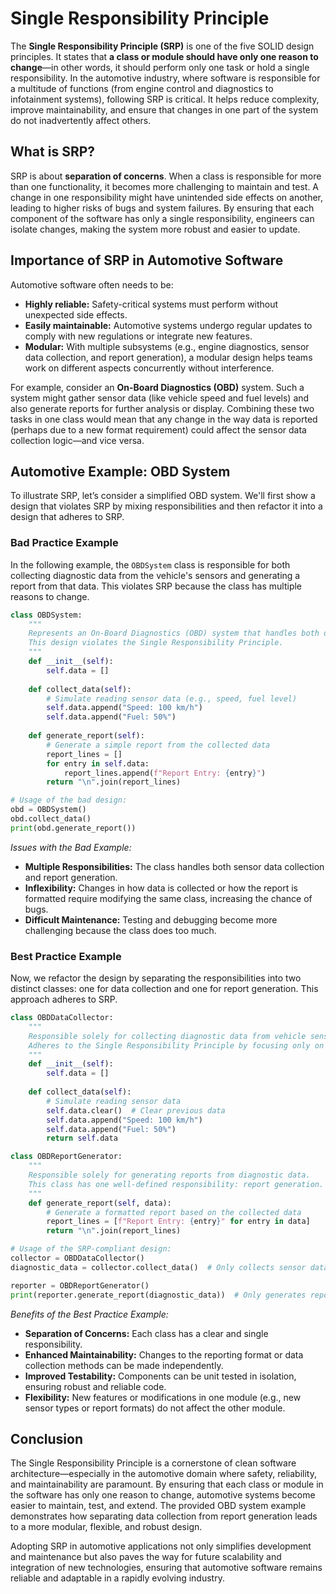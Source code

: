 # Single Responsibility Principle

The **Single Responsibility Principle (SRP)** is one of the five SOLID design principles. It states that **a class or module should have only one reason to change**—in other words, it should perform only one task or hold a single responsibility. In the automotive industry, where software is responsible for a multitude of functions (from engine control and diagnostics to infotainment systems), following SRP is critical. It helps reduce complexity, improve maintainability, and ensure that changes in one part of the system do not inadvertently affect others.

## What is SRP?

SRP is about **separation of concerns**. When a class is responsible for more than one functionality, it becomes more challenging to maintain and test. A change in one responsibility might have unintended side effects on another, leading to higher risks of bugs and system failures. By ensuring that each component of the software has only a single responsibility, engineers can isolate changes, making the system more robust and easier to update.

## Importance of SRP in Automotive Software

Automotive software often needs to be:
- **Highly reliable:** Safety-critical systems must perform without unexpected side effects.
- **Easily maintainable:** Automotive systems undergo regular updates to comply with new regulations or integrate new features.
- **Modular:** With multiple subsystems (e.g., engine diagnostics, sensor data collection, and report generation), a modular design helps teams work on different aspects concurrently without interference.

For example, consider an **On-Board Diagnostics (OBD)** system. Such a system might gather sensor data (like vehicle speed and fuel levels) and also generate reports for further analysis or display. Combining these two tasks in one class would mean that any change in the way data is reported (perhaps due to a new format requirement) could affect the sensor data collection logic—and vice versa.

## Automotive Example: OBD System

To illustrate SRP, let’s consider a simplified OBD system. We'll first show a design that violates SRP by mixing responsibilities and then refactor it into a design that adheres to SRP.

### Bad Practice Example

In the following example, the `OBDSystem` class is responsible for both collecting diagnostic data from the vehicle's sensors and generating a report from that data. This violates SRP because the class has multiple reasons to change.

```python
class OBDSystem:
    """
    Represents an On-Board Diagnostics (OBD) system that handles both data collection and report generation.
    This design violates the Single Responsibility Principle.
    """
    def __init__(self):
        self.data = []
    
    def collect_data(self):
        # Simulate reading sensor data (e.g., speed, fuel level)
        self.data.append("Speed: 100 km/h")
        self.data.append("Fuel: 50%")
    
    def generate_report(self):
        # Generate a simple report from the collected data
        report_lines = []
        for entry in self.data:
            report_lines.append(f"Report Entry: {entry}")
        return "\n".join(report_lines)

# Usage of the bad design:
obd = OBDSystem()
obd.collect_data()
print(obd.generate_report())
```

*Issues with the Bad Example:*
- **Multiple Responsibilities:** The class handles both sensor data collection and report generation.
- **Inflexibility:** Changes in how data is collected or how the report is formatted require modifying the same class, increasing the chance of bugs.
- **Difficult Maintenance:** Testing and debugging become more challenging because the class does too much.

### Best Practice Example

Now, we refactor the design by separating the responsibilities into two distinct classes: one for data collection and one for report generation. This approach adheres to SRP.

```python
class OBDDataCollector:
    """
    Responsible solely for collecting diagnostic data from vehicle sensors.
    Adheres to the Single Responsibility Principle by focusing only on data collection.
    """
    def __init__(self):
        self.data = []
    
    def collect_data(self):
        # Simulate reading sensor data
        self.data.clear()  # Clear previous data
        self.data.append("Speed: 100 km/h")
        self.data.append("Fuel: 50%")
        return self.data

class OBDReportGenerator:
    """
    Responsible solely for generating reports from diagnostic data.
    This class has one well-defined responsibility: report generation.
    """
    def generate_report(self, data):
        # Generate a formatted report based on the collected data
        report_lines = [f"Report Entry: {entry}" for entry in data]
        return "\n".join(report_lines)

# Usage of the SRP-compliant design:
collector = OBDDataCollector()
diagnostic_data = collector.collect_data()  # Only collects sensor data

reporter = OBDReportGenerator()
print(reporter.generate_report(diagnostic_data))  # Only generates report from data
```

*Benefits of the Best Practice Example:*
- **Separation of Concerns:** Each class has a clear and single responsibility.
- **Enhanced Maintainability:** Changes to the reporting format or data collection methods can be made independently.
- **Improved Testability:** Components can be unit tested in isolation, ensuring robust and reliable code.
- **Flexibility:** New features or modifications in one module (e.g., new sensor types or report formats) do not affect the other module.

## Conclusion

The Single Responsibility Principle is a cornerstone of clean software architecture—especially in the automotive domain where safety, reliability, and maintainability are paramount. By ensuring that each class or module in the software has only one reason to change, automotive systems become easier to maintain, test, and extend. The provided OBD system example demonstrates how separating data collection from report generation leads to a more modular, flexible, and robust design.

Adopting SRP in automotive applications not only simplifies development and maintenance but also paves the way for future scalability and integration of new technologies, ensuring that automotive software remains reliable and adaptable in a rapidly evolving industry.